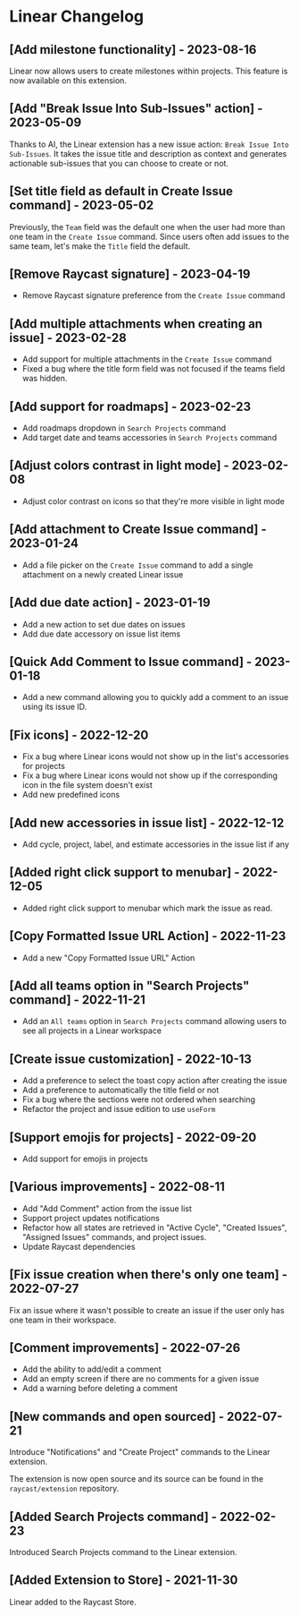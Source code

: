 # Linear Changelog

## [Add milestone functionality] - 2023-08-16

Linear now allows users to create milestones within projects. This feature is now available on this extension.

## [Add "Break Issue Into Sub-Issues" action] - 2023-05-09

Thanks to AI, the Linear extension has a new issue action: `Break Issue Into Sub-Issues`. It takes the issue title and description as context and generates actionable sub-issues that you can choose to create or not.

## [Set title field as default in Create Issue command] - 2023-05-02

Previously, the `Team` field was the default one when the user had more than one team in the `Create Issue` command. Since users often add issues to the same team, let's make the `Title` field the default.

## [Remove Raycast signature] - 2023-04-19

- Remove Raycast signature preference from the `Create Issue` command

## [Add multiple attachments when creating an issue] - 2023-02-28

- Add support for multiple attachments in the `Create Issue` command
- Fixed a bug where the title form field was not focused if the teams field was hidden.

## [Add support for roadmaps] - 2023-02-23

- Add roadmaps dropdown in `Search Projects` command
- Add target date and teams accessories in `Search Projects` command

## [Adjust colors contrast in light mode] - 2023-02-08

- Adjust color contrast on icons so that they're more visible in light mode

## [Add attachment to Create Issue command] - 2023-01-24

- Add a file picker on the `Create Issue` command to add a single attachment on a newly created Linear issue

## [Add due date action] - 2023-01-19

- Add a new action to set due dates on issues
- Add due date accessory on issue list items

## [Quick Add Comment to Issue command] - 2023-01-18

- Add a new command allowing you to quickly add a comment to an issue using its issue ID.

## [Fix icons] - 2022-12-20

- Fix a bug where Linear icons would not show up in the list's accessories for projects
- Fix a bug where Linear icons would not show up if the corresponding icon in the file system doesn't exist
- Add new predefined icons

## [Add new accessories in issue list] - 2022-12-12

- Add cycle, project, label, and estimate accessories in the issue list if any

## [Added right click support to menubar] - 2022-12-05

- Added right click support to menubar which mark the issue as read.

## [Copy Formatted Issue URL Action] - 2022-11-23

- Add a new "Copy Formatted Issue URL" Action

## [Add all teams option in "Search Projects" command] - 2022-11-21

- Add an `All teams` option in `Search Projects` command allowing users to see all projects in a Linear workspace

## [Create issue customization] - 2022-10-13

- Add a preference to select the toast copy action after creating the issue
- Add a preference to automatically the title field or not
- Fix a bug where the sections were not ordered when searching
- Refactor the project and issue edition to use `useForm`

## [Support emojis for projects] - 2022-09-20

- Add support for emojis in projects

## [Various improvements] - 2022-08-11

- Add "Add Comment" action from the issue list
- Support project updates notifications
- Refactor how all states are retrieved in "Active Cycle", "Created Issues", "Assigned Issues" commands, and project issues.
- Update Raycast dependencies

## [Fix issue creation when there's only one team] - 2022-07-27

Fix an issue where it wasn't possible to create an issue if the user only has one team in their workspace.

## [Comment improvements] - 2022-07-26

- Add the ability to add/edit a comment
- Add an empty screen if there are no comments for a given issue
- Add a warning before deleting a comment

## [New commands and open sourced] - 2022-07-21

Introduce "Notifications" and "Create Project" commands to the Linear extension.

The extension is now open source and its source can be found in the `raycast/extension` repository.

## [Added Search Projects command] - 2022-02-23

Introduced Search Projects command to the Linear extension.

## [Added Extension to Store] - 2021-11-30

Linear added to the Raycast Store.
